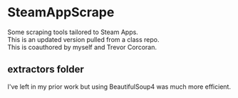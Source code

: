 # SteamAppScrape
Some scraping tools tailored to Steam Apps.  
This is an updated version pulled from a class repo.  
This is coauthored by myself and Trevor Corcoran.  

## extractors folder  
I've left in my prior work but using BeautifulSoup4 was much more efficient.  
